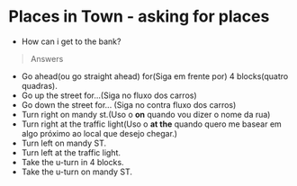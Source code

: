 # Places in Town - asking for places

* How can i get to the bank?

> Answers
* Go ahead(ou go straight ahead) for(Siga em frente por) 4 blocks(quatro quadras).
* Go up the street for...(Siga no fluxo dos carros)
* Go down the street for... (Siga no contra fluxo dos carros)
* Turn right on mandy st.(Uso o **on** quando vou dizer o nome da rua)
* Turn right at the traffic light(Uso o **at the** quando quero me basear em algo próximo ao local que desejo chegar.)
* Turn left on mandy ST.
* Turn left at the traffic light.
* Take the u-turn in 4 blocks.
* Take the u-turn on mandy ST.